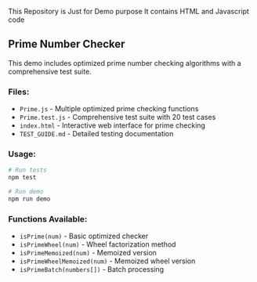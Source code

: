 This Repository is Just for Demo purpose
It contains HTML and Javascript code

## Prime Number Checker

This demo includes optimized prime number checking algorithms with a comprehensive test suite.

### Files:
- `Prime.js` - Multiple optimized prime checking functions
- `Prime.test.js` - Comprehensive test suite with 20 test cases  
- `index.html` - Interactive web interface for prime checking
- `TEST_GUIDE.md` - Detailed testing documentation

### Usage:
```bash
# Run tests
npm test

# Run demo  
npm run demo
```

### Functions Available:
- `isPrime(num)` - Basic optimized checker
- `isPrimeWheel(num)` - Wheel factorization method
- `isPrimeMemoized(num)` - Memoized version
- `isPrimeWheelMemoized(num)` - Memoized wheel version  
- `isPrimeBatch(numbers[])` - Batch processing
